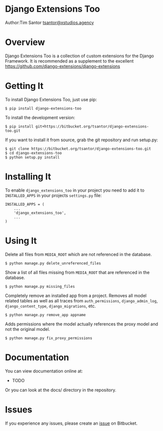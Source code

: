 # Django Extensions Too
Author:Tim Santor <tsantor@xstudios.agency>

# Overview
Django Extensions Too is a collection of custom extensions for the Django Framework. It is recommended as a supplement to the excellent https://github.com/django-extensions/django-extensions


# Getting It
To install Django Extensions Too, just use pip:

    $ pip install django-extensions-too

To install the development version:

    $ pip install git+https://bitbucket.org/tsantor/django-extensions-too.git

If you want to install it from source, grab the git repository and run setup.py:

    $ git clone https://bitbucket.org/tsantor/django-extensions-too.git
    $ cd django-extensions-too
    $ python setup.py install


# Installing It
To enable `django_extensions_too` in your project you need to add it to `INSTALLED_APPS` in your projects `settings.py` file:

    INSTALLED_APPS = (
        ...
        'django_extensions_too',
        ...
    )


# Using It
Delete all files from `MEDIA_ROOT` which are not referenced in the database.

    $ python manage.py delete_unreferenced_files


Show a list of all files missing from `MEDIA_ROOT` that are referenced in the database.

    $ python manage.py missing_files


Completely remove an installed app from a project. Removes all model related tables as well as all traces from `auth_permissions`, `django_admin_log`, `django_content_type`, `django_migrations`, etc.

    $ python manage.py remove_app appname


Adds permissions where the model actually references the proxy model and not the original model.

    $ python manage.py fix_proxy_permissions


# Documentation
You can view documentation online at:

- TODO

Or you can look at the docs/ directory in the repository.


# Issues
If you experience any issues, please create an [issue](https://bitbucket.org/tsantor/django-extensions-too/issues) on Bitbucket.

